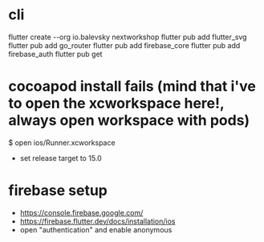 # cli

flutter create --org io.balevsky nextworkshop
flutter pub add flutter_svg
flutter pub add go_router
flutter pub add firebase_core
flutter pub add firebase_auth
flutter pub get

# cocoapod install fails (mind that i've to open the xcworkspace here!, always open workspace with pods)
$ open ios/Runner.xcworkspace
- set release target to 15.0

# firebase setup
- https://console.firebase.google.com/
- https://firebase.flutter.dev/docs/installation/ios
- open "authentication" and enable anonymous